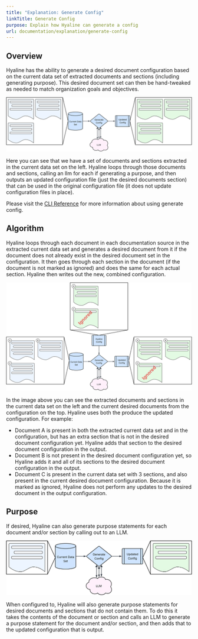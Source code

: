 ```yaml
---
title: "Explanation: Generate Config"
linkTitle: Generate Config
purpose: Explain how Hyaline can generate a config
url: documentation/explanation/generate-config
---
```

## Overview
Hyaline has the ability to generate a desired document configuration based on the current data set of extracted documents and sections (including generating purpose). This desired document set can then be hand-tweaked as needed to match organization goals and objectives.

![Overview](./_img/generate-config-overview.svg)

Here you can see that we have a set of documents and sections extracted in the current data set on the left. Hyaline loops through those documents and sections, calling an llm for each if generating a purpose, and then outputs an updated configuration file (just the desired documents section) that can be used in the original configuration file (it does not update configuration files in place).

Please visit the [CLI Reference](../04-reference/02-cli.md) for more information about using generate config.

## Algorithm
Hyaline loops through each document in each documentation source in the extracted current data set and generates a desired document from it if the document does not already exist in the desired document set in the configuration. It then goes through each section in the document (if the document is not marked as ignored) and does the same for each actual section. Hyaline then writes out the new, combined configuration. 

![Algorithm](./_img/generate-config-algorithm.svg)

In the image above you can see the extracted documents and sections in the current data set on the left and the current desired documents from the configuration on the top. Hyaline uses both the produce the updated configuration. For example:
* Document A is present in both the extracted current data set and in the configuration, but has an extra section that is not in the desired document configuration yet. Hyaline adds that section to the desired document configuration in the output.
* Document B is not present in the desired document configuration yet, so Hyaline adds it and all of its sections to the desired document configuration in the output.
* Document C is present in the current data set with 3 sections, and also present in the current desired document configuration. Because it is marked as ignored, Hyaline does not perform any updates to the desired document in the output configuration.

## Purpose
If desired, Hyaline can also generate purpose statements for each document and/or section by calling out to an LLM.

![Purpose](./_img/generate-config-purpose.svg)

When configured to, Hyaline will also generate purpose statements for desired documents and sections that do not contain them. To do this it takes the contents of the document or section and calls an LLM to generate a purpose statement for the document and/or section, and then adds that to the updated configuration that is output.
